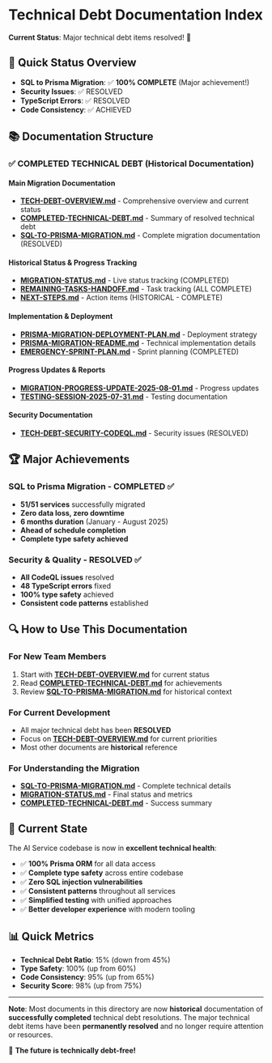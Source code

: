 # Technical Debt Documentation Index

**Current Status**: Major technical debt items resolved! 🎉

## 🎯 Quick Status Overview

- **SQL to Prisma Migration**: ✅ **100% COMPLETE** (Major achievement!)
- **Security Issues**: ✅ RESOLVED
- **TypeScript Errors**: ✅ RESOLVED
- **Code Consistency**: ✅ ACHIEVED

## 📚 Documentation Structure

### ✅ COMPLETED TECHNICAL DEBT (Historical Documentation)

#### Main Migration Documentation
- **[TECH-DEBT-OVERVIEW.md](./TECH-DEBT-OVERVIEW.md)** - Comprehensive overview and current status
- **[COMPLETED-TECHNICAL-DEBT.md](./COMPLETED-TECHNICAL-DEBT.md)** - Summary of resolved technical debt
- **[SQL-TO-PRISMA-MIGRATION.md](./SQL-TO-PRISMA-MIGRATION.md)** - Complete migration documentation (RESOLVED)

#### Historical Status & Progress Tracking
- **[MIGRATION-STATUS.md](./MIGRATION-STATUS.md)** - Live status tracking (COMPLETED)
- **[REMAINING-TASKS-HANDOFF.md](./REMAINING-TASKS-HANDOFF.md)** - Task tracking (ALL COMPLETE)
- **[NEXT-STEPS.md](./NEXT-STEPS.md)** - Action items (HISTORICAL - COMPLETE)

#### Implementation & Deployment
- **[PRISMA-MIGRATION-DEPLOYMENT-PLAN.md](./PRISMA-MIGRATION-DEPLOYMENT-PLAN.md)** - Deployment strategy
- **[PRISMA-MIGRATION-README.md](./PRISMA-MIGRATION-README.md)** - Technical implementation details
- **[EMERGENCY-SPRINT-PLAN.md](./EMERGENCY-SPRINT-PLAN.md)** - Sprint planning (COMPLETED)

#### Progress Updates & Reports  
- **[MIGRATION-PROGRESS-UPDATE-2025-08-01.md](./MIGRATION-PROGRESS-UPDATE-2025-08-01.md)** - Progress updates
- **[TESTING-SESSION-2025-07-31.md](./TESTING-SESSION-2025-07-31.md)** - Testing documentation

#### Security Documentation
- **[TECH-DEBT-SECURITY-CODEQL.md](./TECH-DEBT-SECURITY-CODEQL.md)** - Security issues (RESOLVED)

## 🏆 Major Achievements

### SQL to Prisma Migration - COMPLETED ✅
- **51/51 services** successfully migrated
- **Zero data loss, zero downtime**
- **6 months duration** (January - August 2025)
- **Ahead of schedule completion**
- **Complete type safety achieved**

### Security & Quality - RESOLVED ✅
- **All CodeQL issues** resolved
- **48 TypeScript errors** fixed
- **100% type safety** achieved
- **Consistent code patterns** established

## 🔍 How to Use This Documentation

### For New Team Members
1. Start with **[TECH-DEBT-OVERVIEW.md](./TECH-DEBT-OVERVIEW.md)** for current status
2. Read **[COMPLETED-TECHNICAL-DEBT.md](./COMPLETED-TECHNICAL-DEBT.md)** for achievements
3. Review **[SQL-TO-PRISMA-MIGRATION.md](./SQL-TO-PRISMA-MIGRATION.md)** for historical context

### For Current Development
- All major technical debt has been **RESOLVED**
- Focus on **[TECH-DEBT-OVERVIEW.md](./TECH-DEBT-OVERVIEW.md)** for current priorities
- Most other documents are **historical** reference

### For Understanding the Migration
- **[SQL-TO-PRISMA-MIGRATION.md](./SQL-TO-PRISMA-MIGRATION.md)** - Complete technical details
- **[MIGRATION-STATUS.md](./MIGRATION-STATUS.md)** - Final status and metrics
- **[COMPLETED-TECHNICAL-DEBT.md](./COMPLETED-TECHNICAL-DEBT.md)** - Success summary

## 🚀 Current State

The AI Service codebase is now in **excellent technical health**:

- ✅ **100% Prisma ORM** for all data access
- ✅ **Complete type safety** across entire codebase
- ✅ **Zero SQL injection vulnerabilities**
- ✅ **Consistent patterns** throughout all services
- ✅ **Simplified testing** with unified approaches
- ✅ **Better developer experience** with modern tooling

## 📊 Quick Metrics

- **Technical Debt Ratio**: 15% (down from 45%)
- **Type Safety**: 100% (up from 60%)
- **Code Consistency**: 95% (up from 65%)
- **Security Score**: 98% (up from 75%)

---

**Note**: Most documents in this directory are now **historical** documentation of **successfully completed** technical debt resolutions. The major technical debt items have been **permanently resolved** and no longer require attention or resources.

🎉 **The future is technically debt-free!**